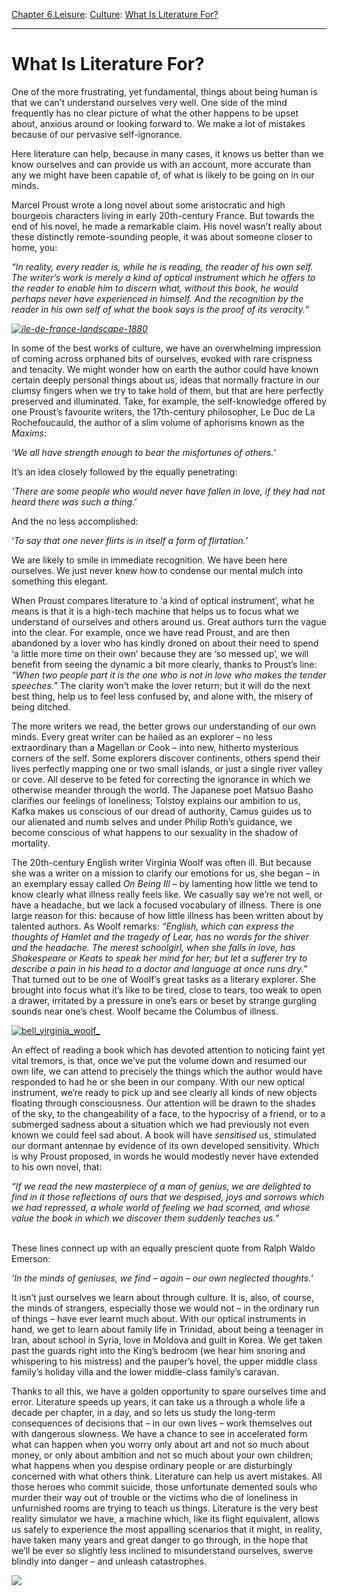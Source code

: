 [Chapter 6.Leisure](https://www.theschooloflife.com/thebookoflife/category/leisure/): [Culture](https://www.theschooloflife.com/thebookoflife/category/leisure/culture/): [What Is Literature For?](https://www.theschooloflife.com/thebookoflife/what-is-literature-for-3/)

* * *

# What Is Literature For?

One of the more frustrating, yet fundamental, things about being human is that we can’t understand ourselves very well. One side of the mind frequently has no clear picture of what the other happens to be upset about, anxious around or looking forward to. We make a lot of mistakes because of our pervasive self-ignorance.

Here literature can help, because in many cases, it knows us better than we know ourselves and can provide us with an account, more accurate than any we might have been capable of, of what is likely to be going on in our minds.

Marcel Proust wrote a long novel about some aristocratic and high bourgeois characters living in early 20th-century France. But towards the end of his novel, he made a remarkable claim. His novel wasn’t really about these distinctly remote-sounding people, it was about someone closer to home, you:

_“In reality, every reader is, while he is reading, the reader of his own self. The writer’s work is merely a kind of optical instrument which he offers to the reader to enable him to discern what, without this book, he would perhaps never have experienced in himself. And the recognition by the reader in his own self of what the book says is the proof of its veracity.”_

_[![ile-de-france-landscape-1880](https://www.theschooloflife.com/thebookoflife/wp-content/uploads/2014/11/ile-de-france-landscape-1880.jpg)](http://www.thebookoflife.org/wp-content/uploads/2014/11/ile-de-france-landscape-1880.jpg)_

In some of the best works of culture, we have an overwhelming impression of coming across orphaned bits of ourselves, evoked with rare crispness and tenacity. We might wonder how on earth the author could have known certain deeply personal things about us, ideas that normally fracture in our clumsy fingers when we try to take hold of them, but that are here perfectly preserved and illuminated. Take, for example, the self-knowledge offered by one Proust’s favourite writers, the 17th-century philosopher, Le Duc de La Rochefoucauld, the author of a slim volume of aphorisms known as the _Maxims_:

_‘We all have strength enough to bear the misfortunes of others.’_

It’s an idea closely followed by the equally penetrating:

_‘There are some people who would never have fallen in love, if they had not heard there was such a thing.’_

And the no less accomplished:

‘_To say that one never flirts is in itself a form of flirtation.’_

We are likely to smile in immediate recognition. We have been here ourselves. We just never knew how to condense our mental mulch into something this elegant.

When Proust compares literature to ‘a kind of optical instrument’, what he means is that it is a high-tech machine that helps us to focus what we understand of ourselves and others around us. Great authors turn the vague into the&nbsp;clear. For example, once we have read Proust, and are then abandoned by a lover who has kindly droned on about their need to spend ‘a little more time on their own’ because they are ‘so messed up’, we will benefit from seeing the dynamic a bit more clearly, thanks to Proust’s line: _“When two people part it is the one who is not in love who makes the tender speeches.”_ The clarity won’t make the lover return; but it will do the next best thing, help us to feel less confused by, and alone with, the misery of being ditched.

The more writers we read, the better grows our understanding of our own minds. Every great writer can be hailed as an explorer – no less extraordinary than a Magellan or Cook – into new, hitherto mysterious corners of the self. Some explorers discover continents, others spend their lives perfectly mapping one or two small islands, or just a single river valley or cove. All deserve to be feted for correcting the ignorance in which we otherwise meander through the world. The Japanese poet Matsuo Basho clarifies our feelings of loneliness; Tolstoy explains our ambition to us, Kafka makes us conscious of our dread of authority, Camus guides us to our alienated and numb selves and under Philip Roth’s guidance, we become conscious of what happens to our sexuality in the shadow of mortality.

The 20th-century English writer Virginia Woolf was often ill. But because she was a writer on a mission to clarify our emotions for us, she began – in an exemplary essay called _On Being Ill_ – by lamenting how little we tend to know clearly what illness really feels like. We casually say we’re not well, or have a headache, but we lack a focused vocabulary of illness. There is one large reason for this: because of how little illness has been written about by talented authors. As Woolf remarks: _“English, which can express the thoughts of Hamlet and the tragedy of Lear, has no words for the shiver and the headache. The merest schoolgirl, when she falls in love, has Shakespeare or Keats to speak her mind for her; but let a sufferer try to describe a pain in his head to a doctor and language at once runs dry.”_ That turned out to be one of Woolf’s great tasks as a literary explorer. She brought into focus what it’s like to be tired, close to tears, too weak to open a drawer, irritated by a pressure in one’s ears or beset by strange gurgling sounds near one’s chest. Woolf became the Columbus of illness.

[![bell_virginia_woolf_](https://www.theschooloflife.com/thebookoflife/wp-content/uploads/2014/11/Bell_Virginia_Woolf_.jpg)](http://www.thebookoflife.org/wp-content/uploads/2014/11/Bell_Virginia_Woolf_.jpg)

An effect of reading a book which has devoted attention to noticing faint yet vital tremors, is that, once we’ve put the volume down and resumed our own life, we can attend to precisely the things which the author would have responded to had he or she been in our company. With our new optical instrument, we’re ready to pick up and see clearly all kinds of new objects floating through consciousness. Our attention will be drawn to the shades of the sky, to the changeability of a face, to the hypocrisy of a friend, or to a submerged sadness about a situation which we had previously not even known we could feel sad about. A book will have _sensitised_ us, stimulated our dormant antennae by evidence of its own developed sensitivity. Which is why Proust proposed, in words he would modestly never have extended to his own novel, that:

_“If we read the new masterpiece of a man of genius, we are delighted to find in it those reflections of ours that we despised, joys and sorrows which we had repressed, a whole world of feeling we had scorned, and whose value the book in which we discover them suddenly teaches us.” &nbsp;&nbsp;&nbsp;&nbsp;&nbsp;&nbsp;&nbsp;&nbsp;&nbsp;&nbsp;_&nbsp;&nbsp;&nbsp;&nbsp;&nbsp;&nbsp;&nbsp;&nbsp;&nbsp;&nbsp;&nbsp;&nbsp;&nbsp;&nbsp;&nbsp;&nbsp; &nbsp;&nbsp;&nbsp;&nbsp;&nbsp;&nbsp;&nbsp;&nbsp;&nbsp;&nbsp;&nbsp;&nbsp;&nbsp;&nbsp;&nbsp;&nbsp;&nbsp;&nbsp;&nbsp;&nbsp;&nbsp;&nbsp;&nbsp;&nbsp;&nbsp;&nbsp;&nbsp;&nbsp;&nbsp;&nbsp;&nbsp;&nbsp;&nbsp;&nbsp;

These lines connect up with an equally prescient quote from Ralph Waldo Emerson:

_‘In the minds of geniuses, we find – again – our own neglected thoughts.’_

It isn’t just ourselves we learn about through culture. It is, also, of course, the minds of strangers, especially those we would not – in the ordinary run of things – have ever learnt much about. With our optical instruments in hand, we get to learn about family life in Trinidad, about being a teenager in Iran, about school in Syria, love in Moldova and guilt in Korea. We get taken past the guards right into the King’s bedroom (we hear him snoring and whispering to his mistress) and the pauper’s hovel, the upper middle class family’s holiday villa and the lower middle-class family’s caravan.

Thanks to all this, we have a golden opportunity to spare ourselves time and error. Literature speeds up years, it can take us a through a whole life a decade per chapter, in a day, and so lets us study the long-term consequences of decisions that – in our own lives – work themselves out with dangerous slowness. We have a chance to see in accelerated form what can happen when you worry only about art and not so much about money, or only about ambition and not so much about your own children; what happens when you despise ordinary people or are disturbingly concerned with what others think. Literature can help us avert mistakes. All those heroes who commit suicide, those unfortunate demented souls who murder their way out of trouble or the victims who die of loneliness in unfurnished rooms are trying to teach us things. Literature is the very best reality simulator we have, a machine which, like its flight equivalent, allows us safely to experience the most appalling scenarios that it might, in reality, have taken many years and great danger to go through, in the hope that we’ll be ever so slightly less inclined to misunderstand ourselves, swerve blindly into danger – and unleash catastrophes.

[![](https://img.youtube.com/vi/4RCFLobfqcw/0.jpg)](//www.youtube.com/embed/4RCFLobfqcw '')
